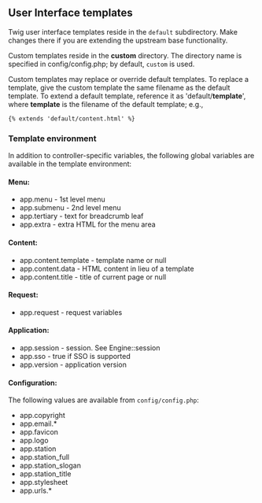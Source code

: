 ## User Interface templates

Twig user interface templates reside in the `default` subdirectory.
Make changes there if you are extending the upstream base functionality.

Custom templates reside in the __custom__ directory.  The directory name
is specified in config/config.php; by default, `custom` is used.

Custom templates may replace or override default templates.  To replace a
template, give the custom template the same filename as the default template.
To extend a default template, reference it as 'default/__template__', where
__template__ is the filename of the default template; e.g.,

    {% extends 'default/content.html' %}

### Template environment

In addition to controller-specific variables, the following global
variables are available in the template environment:

#### Menu:
* app.menu - 1st level menu
* app.submenu - 2nd level menu
* app.tertiary - text for breadcrumb leaf
* app.extra - extra HTML for the menu area

#### Content:
* app.content.template - template name or null
* app.content.data - HTML content in lieu of a template
* app.content.title - title of current page or null

#### Request:
* app.request - request variables

#### Application:
* app.session - session.  See Engine::session
* app.sso - true if SSO is supported
* app.version - application version

#### Configuration:
The following values are available from `config/config.php`:
* app.copyright
* app.email.*
* app.favicon
* app.logo
* app.station
* app.station_full
* app.station_slogan
* app.station_title
* app.stylesheet
* app.urls.*
